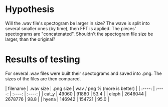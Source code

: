 # Hypothesis

Will the .wav file's spectogram be larger in size? The wave is split into several smaller ones (by time), then FFT is applied. The pieces' spectograms are "concatenated". Shouldn't the spectogram file size be larger, than the original?


# Results of testing

For several .wav files were built their spectograms and saved into .png.
The sizes of the files are then compared.

| filename | .wav size | .png size | wav / png %
                                       (more is better) |
|  :----:  |   :----:  |   :----:  |        :----:      |
| cat_y    | 49060     | 91880     | 53.4               |
| eleph    | 2646044   | 2678776   | 98.8               |
| hyena    | 146942    | 154721    | 95.0               |